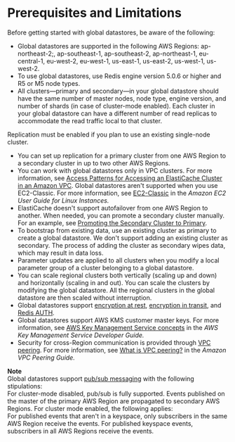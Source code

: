 # Prerequisites and Limitations<a name="Redis-Global-Clusters-Getting-Started"></a>

Before getting started with global datastores, be aware of the following:
+ Global datastores are supported in the following AWS Regions: ap\-northeast\-2;, ap\-southeast\-1, ap\-southeast\-2, ap\-northeast\-1, eu\-central\-1, eu\-west\-2, eu\-west\-1, us\-east\-1, us\-east\-2, us\-west\-1, us\-west\-2\. 
+ To use global datastores, use Redis engine version 5\.0\.6 or higher and R5 or M5 node types\.
+  All clusters—primary and secondary—in your global datastore should have the same number of master nodes, node type, engine version, and number of shards \(in case of cluster\-mode enabled\)\. Each cluster in your global datastore can have a different number of read replicas to accommodate the read traffic local to that cluster\. 

  Replication must be enabled if you plan to use an existing single\-node cluster\.
+ You can set up replication for a primary cluster from one AWS Region to a secondary cluster in up to two other AWS Regions\. 
+ You can work with global datastores only in VPC clusters\. For more information, see [Access Patterns for Accessing an ElastiCache Cluster in an Amazon VPC](elasticache-vpc-accessing.md)\. Global datastores aren't supported when you use EC2\-Classic\. For more information, see [EC2\-Classic](https://docs.aws.amazon.com//AWSEC2/latest/UserGuide/ec2-classic-platform.html) in the *Amazon EC2 User Guide for Linux Instances\.*
+ ElastiCache doesn't support autofailover from one AWS Region to another\. When needed, you can promote a secondary cluster manually\. For an example, see [Promoting the Secondary Cluster to Primary](Redis-Global-Clusters-Console.md#Redis-Global-Clusters-Console-Promote-Secondary)\. 
+ To bootstrap from existing data, use an existing cluster as primary to create a global datastore\. We don't support adding an existing cluster as secondary\. The process of adding the cluster as secondary wipes data, which may result in data loss\. 
+ Parameter updates are applied to all clusters when you modify a local parameter group of a cluster belonging to a global datastore\. 
+ You can scale regional clusters both vertically \(scaling up and down\) and horizontally \(scaling in and out\)\. You can scale the clusters by modifying the global datastore\. All the regional clusters in the global datastore are then scaled without interruption\.
+ Global datastores support [encryption at rest](https://docs.aws.amazon.com/AmazonElastiCache/latest/red-ug/at-rest-encryption.html), [encryption in transit](https://docs.aws.amazon.com/AmazonElastiCache/latest/red-ug/in-transit-encryption.html), and [Redis AUTH](https://docs.aws.amazon.com/AmazonElastiCache/latest/red-ug/auth.html)\. 
+  Global datastores support AWS KMS customer master keys\. For more information, see [AWS Key Management Service concepts](https://docs.aws.amazon.com/kms/latest/developerguide/concepts.html#master_keys) in the *AWS Key Management Service Developer Guide\.* 
+  Security for cross\-Region communication is provided through [VPC peering](https://docs.aws.amazon.com/vpc/latest/peering/what-is-vpc-peering.html)\. For more information, see [What is VPC peering?](https://docs.aws.amazon.com/vpc/latest/peering/what-is-vpc-peering.html) in the *Amazon VPC Peering Guide\.* 

**Note**  
Global datastores support [pub/sub messaging](https://docs.aws.amazon.com/AmazonElastiCache/latest/red-ug/elasticache-use-cases.html#elasticache-for-redis-use-cases-messaging) with the following stipulations:  
For cluster\-mode disabled, pub/sub is fully supported\. Events published on the master of the primary AWS Region are propagated to secondary AWS Regions\.
For cluster mode enabled, the following applies:  
For published events that aren't in a keyspace, only subscribers in the same AWS Region receive the events\.
For published keyspace events, subscribers in all AWS Regions receive the events\.